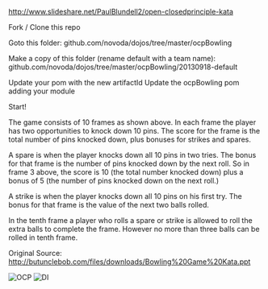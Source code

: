 http://www.slideshare.net/PaulBlundell2/open-closedprinciple-kata

Fork / Clone this repo

Goto this folder:
github.com/novoda/dojos/tree/master/ocpBowling

Make a copy of this folder (rename default with a team name):
github.com/novoda/dojos/tree/master/ocpBowling/20130918-default

Update your pom with the new artifactId
Update the ocpBowling pom adding your module

Start!

The game consists of 10 frames as shown above.  In each frame the player has
two opportunities to knock down 10 pins.  The score for the frame is the total
number of pins knocked down, plus bonuses for strikes and spares.

A spare is when the player knocks down all 10 pins in two tries.  The bonus for
that frame is the number of pins knocked down by the next roll.  So in frame 3
above, the score is 10 (the total number knocked down) plus a bonus of 5 (the
number of pins knocked down on the next roll.)

A strike is when the player knocks down all 10 pins on his first try.  The bonus
for that frame is the value of the next two balls rolled.

In the tenth frame a player who rolls a spare or strike is allowed to roll the extra
balls to complete the frame.  However no more than three balls can be rolled in
tenth frame.

Original Source: http://butunclebob.com/files/downloads/Bowling%20Game%20Kata.ppt

![OCP](http://4.bp.blogspot.com/-E-WFKuISIW8/T8pkHGxhZfI/AAAAAAAAGuc/GOE9zTw_I1U/s400/OpenClosedPrinciple.jpg) ![DI](http://www.khominhvi.com/wp-content/uploads/2013/05/DependencyInversion.jpg)
